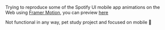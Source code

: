 Trying to reproduce some of the Spotify UI mobile app animations on the Web using [Framer Motion](https://www.framer.com/motion/), you can preview [here](http://spotify-framer-motion.netlify.app)

Not functional in any way, pet study project and focused on mobile 🤠
